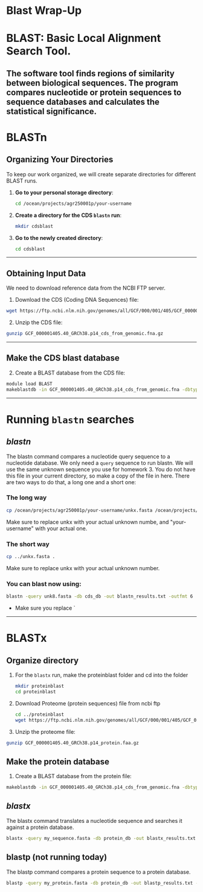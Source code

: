 # Blast Wrap-Up
# BLAST: Basic Local Alignment Search Tool.
The software tool finds regions of similarity between biological sequences. The program compares nucleotide or protein sequences to sequence databases and calculates the statistical significance.
---

# BLASTn
## **Organizing Your Directories**
To keep our work organized, we will create separate directories for different BLAST runs.

1. **Go to your personal storage directory**:
   ```bash
   cd /ocean/projects/agr250001p/your-username

2. **Create a directory for the CDS `blastn` run**:
   ```bash
   mkdir cdsblast
   
2. **Go to the newly created directory**:
   ```bash
   cd cdsblast
---
## Obtaining Input Data
We need to download reference data from the NCBI FTP server.

1. Download the CDS (Coding DNA Sequences) file:
``` bash
wget https://ftp.ncbi.nlm.nih.gov/genomes/all/GCF/000/001/405/GCF_000001405.40_GRCh38.p14/GCF_000001405.40_GRCh38.p14_cds_from_genomic.fna.gz
```
2. Unzip the CDS file:
``` bash
gunzip GCF_000001405.40_GRCh38.p14_cds_from_genomic.fna.gz
```
---
## Make the CDS blast database

2. Create a BLAST database from the CDS file:
``` bash
module load BLAST
makeblastdb -in GCF_000001405.40_GRCh38.p14_cds_from_genomic.fna -dbtype nucl -out cds_db
```
---
# Running `blastn` searches

## *blastn*
The blastn command compares a nucleotide query sequence to a nucleotide database.
We only need a `query` sequence to run blastn. We will use the same unknown sequence you use for homework 3. You do not have this file in your current directory, so make a copy of the file in here. There are two ways to do that, a long one and a short one:

### The long way

``` bash
cp /ocean/projects/agr250001p/your-username/unkx.fasta /ocean/projects/agr250001p/your-username/cdsblast
```
Make sure to replace unkx with your actual unknown numbe, and "your-username" with your actual one.

### The short way

``` bash
cp ../unkx.fasta .
```
Make sure to replace unkx with your actual unknown number.

### You can blast now using:

``` bash
blastn -query unk8.fasta -db cds_db -out blastn_results.txt -outfmt 6
```
- Make sure you replace `
---
# BLASTx

## Organize directory

1. For the `blastx` run, make the proteinblast folder and cd into the folder
   ```bash
   mkdir proteinblast
   cd proteinblast

2. Download Proteome (protein sequences) file from ncbi ftp
   ``` bash
   cd ../proteinblast
   wget https://ftp.ncbi.nlm.nih.gov/genomes/all/GCF/000/001/405/GCF_000001405.40_GRCh38.p14/GCF_000001405.40_GRCh38.p14_protein.faa.gz
   ```
3. Unzip the proteome file:
``` bash
gunzip GCF_000001405.40_GRCh38.p14_protein.faa.gz
```
## Make the protein database
1. Create a BLAST database from the protein file:
``` bash
makeblastdb -in GCF_000001405.40_GRCh38.p14_cds_from_genomic.fna -dbtype prot -out protein_db
```

## *blastx*
The blastx command translates a nucleotide sequence and searches it against a protein database.
``` bash
blastx -query my_sequence.fasta -db protein_db -out blastx_results.txt -outfmt 6
```

## blastp (not running today)
The blastp command compares a protein sequence to a protein database.
``` bash
blastp -query my_protein.fasta -db protein_db -out blastp_results.txt -outfmt 6
